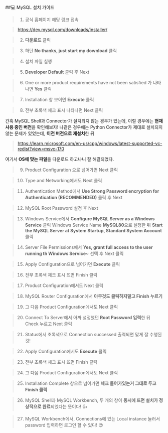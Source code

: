 ##💻 MySQL 설치 가이드

> 1. 공식 홈페이지 해당 링크 접속

> https://dev.mysql.com/downloads/installer/

> 2. **다운로드** 클릭

> 3. 하단 **No thanks, just start my download** 클릭

> 4. 설치 파일 실행

> 5. **Developer Default** 클릭 후 Next

> 6. One or more product requirements have not been satisfied 가 나타나면 **Yes** 클릭

> 7. Installation 창 보이면 **Execute** 클릭

> 8. 전부 초록색 체크 표시 나타나면 Next 클릭

간혹 MySQL Shell과 Connector가 설치되지 않는 경우가 있는데, 이럴 경우에는 **현재 사용 중인 버전**을 확인해보자! 나같은 경우에는 Python Connector가 제대로 설치되지 않는 문제가 있었는데, **이전 버전으로 재설치**한 뒤

> https://learn.microsoft.com/en-us/cpp/windows/latest-supported-vc-redist?view=msvc-170

여기서 **OS에 맞는 파일**을 다운로드 하고나니 잘 해결되었다.

> 9. Product Configuration 으로 넘어가면 Next 클릭

> 10. Type and Networking에서도 Next 클릭

> 11. Authentication Method에서 **Use Strong Password encryption for Authentication (RECOMMENDED)** 클릭 후 Next

> 12. MySQL Root Password 설정 후 Next

> 13. Windows Service에서 **Configure MySQL Server as a Windows Service** 클릭
 Windows Service Name **MySQL80**으로 설정한 뒤 **Start the MySQL Server at System Startup, Standard System Account** 클릭

 > 14. Server File Permissions에서 **Yes, grant full access to the user running th Windows Service~** 선택 후 Next 클릭

 > 15. Apply Configuration으로 넘어가면 **Execute** 클릭

 > 16. 전부 초록색 체크 표시 뜨면 Finish 클릭

 > 17. Product Configuration에서도 Next 클릭

 > 18. MySQL Router Configuration에서 **아무것도 클릭하지말고 Finish 누르기**

 > 19. 그 다음 Product Configuration에서도 Next 클릭

 > 20. Connect To Server에서 아까 설정했던 **Root Password 입력**한 뒤 Check 누르고 Next 클릭

 > 21. Status에서 초록색으로 Connection successed 출력되면 맞게 잘 수행된 것!

 > 22. Apply Configuration에서도 **Execute** 클릭

 > 23. 전부 초록색 체크 표시 뜨면 Finish 클릭

 > 24. 그 다음 Product Configuration에서도 Next 클릭

 > 25. Installation Complete 창으로 넘어가면 **체크 들어가있는거 그대로 두고 Finish 클릭**

 > 26. MySQL Shell과 MySQL Workbench, 두 개의 창이 **동시에 뜨면 설치가 정상적으로 완료**되었다는 뜻이다! 👍

 > 27. MySQL Workbench에서, Connections에 있는 Local instance 눌러서 password 입력하면 로그인 할 수 있다! 😍
